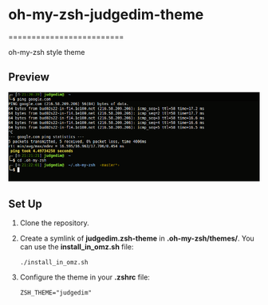 # oh-my-zsh-judgedim-theme
=========================

oh-my-zsh style theme

Preview
-------

![Preview](http://github.com/judgedim/oh-my-zsh-judgedim-theme/raw/master/preview.png)

Set Up
------

1. Clone the repository.

2. Create a symlink of **judgedim.zsh-theme** in **.oh-my-zsh/themes/**. You can use the **install_in_omz.sh** file:

    ```
    ./install_in_omz.sh
    ```

3. Configure the theme in your **.zshrc** file:

    ```
    ZSH_THEME="judgedim"
    ```
